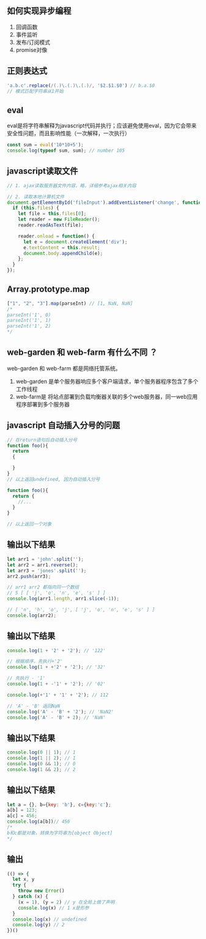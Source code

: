 ## 如何实现异步编程
1. 回调函数
2. 事件监听
3. 发布/订阅模式
4. promise对像

## 正则表达式
```js
'a.b.c'.replace(/(.)\.(.)\.(.)/, '$2.$1.$0') // b.a.$0
// 模式匹配字符串从1开始
```

## eval
eval是将字符串解释为javascript代码并执行；应该避免使用eval，因为它会带来安全性问题，而且影响性能（一次解释，一次执行）
```js
const sum = eval('10*10+5');
console.log(typeof sum, sum); // number 105
```

## javascript读取文件
```js
// 1. ajax读取服务器文件内容，略，详细参考ajax相关内容

// 2. 读取本地计算机文件
document.getElementById('fileInput').addEventListener('change', function() {
  if (this.files) {
    let file = this.files[0];
    let reader = new FileReader();
    reader.readAsText(file);

    reader.onload = function() {
      let e = document.createElement('div');
      e.textContent = this.result;
      document.body.appendChild(e);
    };
  }
});

```

## Array.prototype.map
```js
["1", "2", "3"].map(parseInt) // [1, NaN, NaN]
/*
parseInt('1', 0) 
parseInt('1', 1)
parseInt('1', 2)
*/
```

## web-garden 和 web-farm 有什么不同 ？
web-garden 和 web-farm 都是网络托管系统。

1. web-garden 是单个服务器响应多个客户端请求，单个服务器程序包含了多个工作线程
2. web-farm是 将站点部署到负载均衡器关联的多个web服务器，同一web应用程序部署到多个服务器

## javascript 自动插入分号的问题
```js
// 在return语句后自动插入分号
function foo(){
  return
  {

  }
}
// 以上返回undefined, 因为自动插入分号

function foo(){
  return {
    //...
  }
}

// 以上返回一个对象
```

## 输出以下结果
```js
let arr1 = 'john'.split('');
let arr2 = arr1.reverse();
let arr3 = 'jones'.split('');
arr2.push(arr3);

// arr1 arr2 都指向同一个数组
// 5 [ [ 'j', 'o', 'n', 'e', 's' ] ]
console.log(arr1.length, arr1.slice(-1));

// [ 'n', 'h', 'o', 'j', [ 'j', 'o', 'n', 'e', 's' ] ]
console.log(arr2);
```

## 输出以下结果
```js
console.log(1 + '2' + '2'); // '122'

// 根据顺序，先执行+'2'
console.log(1 + +'2' + '2'); // '32'

// 先执行 - '1'
console.log(1 + -'1' + '2'); // '02'

console.log(+'1' + '1' + '2'); // 112

// 'A' - 'B' 返回NaN
console.log('A' - 'B' + '2'); // 'NaN2'
console.log('A' - 'B' + 2); // 'NaN'
```

## 输出以下结果
```js
console.log(0 || 1); // 1
console.log(1 || 2); // 1
console.log(0 && 1); // 0
console.log(1 && 2); // 2
```

## 输出以下结果
```js
let a = {}, b={key: 'b'}, c={key:'c'};
a[b] = 123;
a[c] = 456;
console.log(a[b])// 456
/*
b和c都是对象，转换为字符串为[object Object]
*/
```




## 输出
```js
(() => {
  let x, y
  try {
    throw new Error()
  } catch (x) {
    (x = 1), (y = 2) // y 在全局上做了声明
    console.log(x) // 1 x是形参
  }
  console.log(x) // undefined
  console.log(y) // 2
})()
```